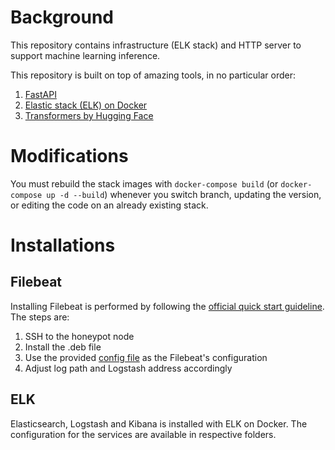 # Background
This repository contains infrastructure (ELK stack) and HTTP server to support machine learning inference.

This repository is built on top of amazing tools, in no particular order:
1. [FastAPI](https://github.com/tiangolo/fastapi)
2. [Elastic stack (ELK) on Docker](https://github.com/deviantony/docker-elk)
3. [Transformers by Hugging Face](https://github.com/huggingface/transformers)

# Modifications
You must rebuild the stack images with `docker-compose build` (or `docker-compose up -d --build`) whenever you switch branch, updating the version, or editing the code on an already existing stack.

# Installations

## Filebeat
Installing Filebeat is performed by following the [official quick start guideline](https://www.elastic.co/guide/en/beats/filebeat/7.10/filebeat-installation-configuration.html). The steps are:
1. SSH to the honeypot node
2. Install the .deb file
3. Use the provided [config file](filebeat/config/filebeat.yml) as the Filebeat's configuration
4. Adjust log path and Logstash address accordingly

## ELK
Elasticsearch, Logstash and Kibana is installed with ELK on Docker. The configuration for the services are available in respective folders.
